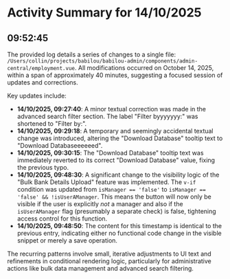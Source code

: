 # Activity Summary for 14/10/2025

## 09:52:45
The provided log details a series of changes to a single file: `/Users/collin/projects/babilou/babilou-admin/components/admin-central/employment.vue`. All modifications occurred on October 14, 2025, within a span of approximately 40 minutes, suggesting a focused session of updates and corrections.

Key updates include:

*   **14/10/2025, 09:27:40**: A minor textual correction was made in the advanced search filter section. The label "Filter byyyyyyy:" was shortened to "Filter by:".
*   **14/10/2025, 09:29:18**: A temporary and seemingly accidental textual change was introduced, altering the "Download Database" tooltip text to "Download Databaseeeeeed".
*   **14/10/2025, 09:30:15**: The "Download Database" tooltip text was immediately reverted to its correct "Download Database" value, fixing the previous typo.
*   **14/10/2025, 09:48:30**: A significant change to the visibility logic of the "Bulk Bank Details Upload" feature was implemented. The `v-if` condition was updated from `isManager == 'false'` to `isManager == 'false' && !isUserAManager`. This means the button will now only be visible if the user is explicitly *not* a manager and also if the `isUserAManager` flag (presumably a separate check) is false, tightening access control for this function.
*   **14/10/2025, 09:48:50**: The content for this timestamp is identical to the previous entry, indicating either no functional code change in the visible snippet or merely a save operation.

The recurring patterns involve small, iterative adjustments to UI text and refinements in conditional rendering logic, particularly for administrative actions like bulk data management and advanced search filtering.